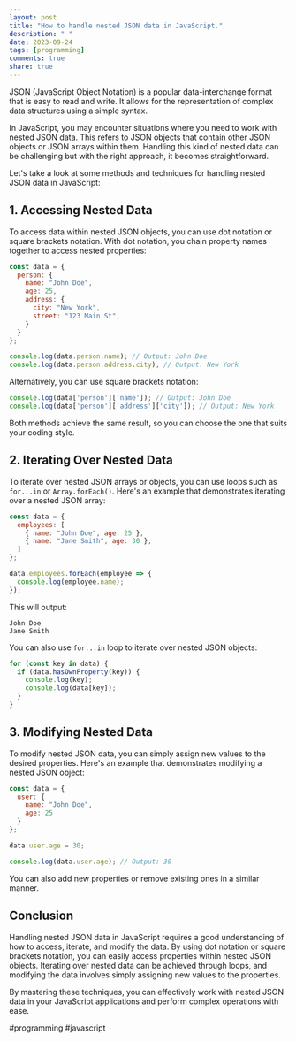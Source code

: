 ```yaml
---
layout: post
title: "How to handle nested JSON data in JavaScript."
description: " "
date: 2023-09-24
tags: [programming]
comments: true
share: true
---
```


JSON (JavaScript Object Notation) is a popular data-interchange format that is easy to read and write. It allows for the representation of complex data structures using a simple syntax. 

In JavaScript, you may encounter situations where you need to work with nested JSON data. This refers to JSON objects that contain other JSON objects or JSON arrays within them. Handling this kind of nested data can be challenging but with the right approach, it becomes straightforward.

Let's take a look at some methods and techniques for handling nested JSON data in JavaScript:

## 1. Accessing Nested Data

To access data within nested JSON objects, you can use dot notation or square brackets notation. With dot notation, you chain property names together to access nested properties:

```javascript
const data = {
  person: {
    name: "John Doe",
    age: 25,
    address: {
      city: "New York",
      street: "123 Main St",
    }
  }
};

console.log(data.person.name); // Output: John Doe
console.log(data.person.address.city); // Output: New York
```

Alternatively, you can use square brackets notation:

```javascript
console.log(data['person']['name']); // Output: John Doe
console.log(data['person']['address']['city']); // Output: New York
```

Both methods achieve the same result, so you can choose the one that suits your coding style.

## 2. Iterating Over Nested Data

To iterate over nested JSON arrays or objects, you can use loops such as `for...in` or `Array.forEach()`. Here's an example that demonstrates iterating over a nested JSON array:

```javascript
const data = {
  employees: [
    { name: "John Doe", age: 25 },
    { name: "Jane Smith", age: 30 },
  ]
};

data.employees.forEach(employee => {
  console.log(employee.name);
});
```

This will output:

```
John Doe
Jane Smith
```

You can also use `for...in` loop to iterate over nested JSON objects:

```javascript
for (const key in data) {
  if (data.hasOwnProperty(key)) {
    console.log(key);
    console.log(data[key]);
  }
}
```

## 3. Modifying Nested Data

To modify nested JSON data, you can simply assign new values to the desired properties. Here's an example that demonstrates modifying a nested JSON object:

```javascript
const data = {
  user: {
    name: "John Doe",
    age: 25
  }
};

data.user.age = 30;

console.log(data.user.age); // Output: 30
```

You can also add new properties or remove existing ones in a similar manner.

## Conclusion

Handling nested JSON data in JavaScript requires a good understanding of how to access, iterate, and modify the data. By using dot notation or square brackets notation, you can easily access properties within nested JSON objects. Iterating over nested data can be achieved through loops, and modifying the data involves simply assigning new values to the properties.

By mastering these techniques, you can effectively work with nested JSON data in your JavaScript applications and perform complex operations with ease.

#programming #javascript